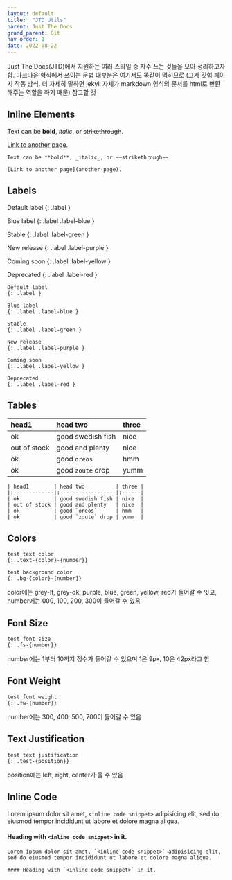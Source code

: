 ```yaml
---
layout: default
title:  "JTD Utils"
parent: Just The Docs
grand_parent: Git
nav_order: 1
date: 2022-08-22
---
```


Just The Docs(JTD)에서 지원하는 여러 스타일 중 자주 쓰는 것들을 모아 정리하고자 함. 마크다운 형식에서 쓰이는 문법 대부분은 여기서도 똑같이 먹히므로 (그게 깃헙 페이지 작동 방식. 더 자세히 말하면 jekyll 자체가 markdown 형식의 문서를 html로 변환해주는 역할을 하기 때문) 참고할 것

## Inline Elements

Text can be **bold**, _italic_, or ~~strikethrough~~.

[Link to another page](another-page).

```
Text can be **bold**, _italic_, or ~~strikethrough~~.

[Link to another page](another-page).
```

## Labels

Default label
{: .label }

Blue label
{: .label .label-blue }

Stable
{: .label .label-green }

New release
{: .label .label-purple }

Coming soon
{: .label .label-yellow }

Deprecated
{: .label .label-red }

```
Default label
{: .label }

Blue label
{: .label .label-blue }

Stable
{: .label .label-green }

New release
{: .label .label-purple }

Coming soon
{: .label .label-yellow }

Deprecated
{: .label .label-red }
```


## Tables

| head1        | head two          | three |
|:-------------|:------------------|:------|
| ok           | good swedish fish | nice  |
| out of stock | good and plenty   | nice  |
| ok           | good `oreos`      | hmm   |
| ok           | good `zoute` drop | yumm  |

```
| head1        | head two          | three |
|:-------------|:------------------|:------|
| ok           | good swedish fish | nice  |
| out of stock | good and plenty   | nice  |
| ok           | good `oreos`      | hmm   |
| ok           | good `zoute` drop | yumm  |
```

## Colors

```
test text color
{: .text-{color}-{number}}

test background color
{: .bg-{color}-[number]}
```

color에는 grey-lt, grey-dk, purple, blue, green, yellow, red가 들어갈 수 잇고,
number에는 000, 100, 200, 300이 들어갈 수 있음

## Font Size

```
test font size
{: .fs-{number}}
```

number에는 1부터 10까지 정수가 들어갈 수 있으며 1은 9px, 10은 42px라고 함

## Font Weight

```
test font weight
{: .fw-{number}}
```

number에는 300, 400, 500, 700이 들어갈 수 있음

## Text Justification

```
test text justification
{: .test-{position}}
```

position에는 left, right, center가 올 수 있음


## Inline Code

Lorem ipsum dolor sit amet, `<inline code snippet>` adipisicing elit, sed do eiusmod tempor incididunt ut labore et dolore magna aliqua.

#### Heading with `<inline code snippet>` in it.

```
Lorem ipsum dolor sit amet, `<inline code snippet>` adipisicing elit, sed do eiusmod tempor incididunt ut labore et dolore magna aliqua.

#### Heading with `<inline code snippet>` in it.
```

